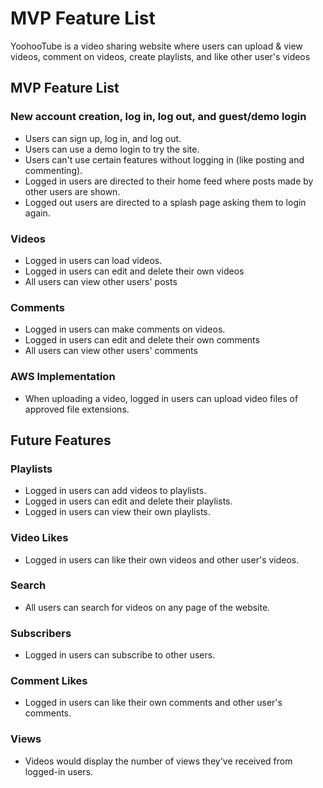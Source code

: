 # MVP Feature List

YoohooTube is a video sharing website where users can upload & view videos, comment on videos, create playlists, and like other user's videos

## MVP Feature List


### New account creation, log in, log out, and guest/demo login

* Users can sign up, log in, and log out.
* Users can use a demo login to try the site.
* Users can't use certain features without logging in (like posting and commenting).
* Logged in users are directed to their home feed where posts made by other users are shown.
* Logged out users are directed to a splash page asking them to login again.

### Videos

* Logged in users can load videos.
* Logged in users can edit and delete their own videos
* All users can view other users' posts

### Comments

* Logged in users can make comments on videos.
* Logged in users can edit and delete their own comments
* All users can view other users' comments

### AWS Implementation

* When uploading a video, logged in users can upload video files of approved file extensions.

## Future Features

### Playlists

* Logged in users can add videos to playlists.
* Logged in users can edit and delete their playlists.
* Logged in users can view their own playlists.

### Video Likes

* Logged in users can like their own videos and other user's videos.

### Search

* All users can search for videos on any page of the website.

### Subscribers

* Logged in users can subscribe to other users.

### Comment Likes

* Logged in users can like their own comments and other user's comments.

### Views

* Videos would display the number of views they've received from logged-in users.
